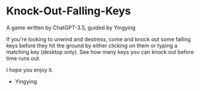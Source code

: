# Knock-Out-Falling-Keys
A game written by ChatGPT-3.5, guided by Yingying

If you're looking to unwind and destress, come and knock out some falling keys before they hit the ground by either clicking on them or typing a matching key (desktop only). See how many keys you can knock out before time runs out. 

I hope you enjoy it.

- Yingying
